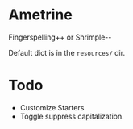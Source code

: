 # Ametrine

Fingerspelling++ or Shrimple--

Default dict is in the `resources/` dir.

# Todo

- Customize Starters
- Toggle suppress capitalization.

